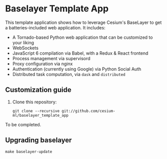 # Baselayer Template App

This template application shows how to leverage Cesium's BaseLayer to
get a batteries-included web application.  It includes:

- A Tornado-based Python web application that can be customized to your liking
- WebSockets
- JavaScript 6 compilation via Babel, with a Redux & React frontend
- Process management via supervisord
- Proxy configuration via nginx
- Authentication (currently using Google) via Python Social Auth
- Distributed task computation, via `dask` and `distributed`

## Customization guide

1. Clone this repository:

   `git clone --recursive git://github.com/cesium-ml/baselayer_template_app`

To be completed.

## Upgrading baselayer

`make baselayer-update`
